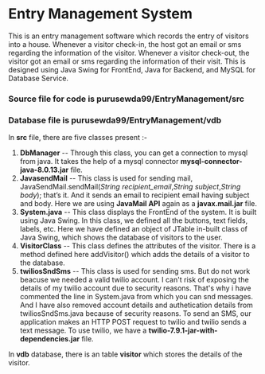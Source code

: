 # **Entry Management System** 

This is an entry management software which records the entry of visitors into a house. Whenever a visitor check-in, the host got an email or sms regarding the information of the visitor. Whenever a visitor check-out, the visitor got an email or sms regarding the information of their visit. This is designed using Java Swing for FrontEnd, Java for Backend, and MySQL for Database Service.

### Source file for code is purusewda99/EntryManagement/src

### Database file is purusewda99/EntryManagement/vdb

In **src** file, there are five classes present :-
1. **DbManager** -- Through this class, you can get a connection to mysql from java. It takes the help of a mysql connector **mysql-connector-java-8.0.13.jar** file.
2. **JavasendMail** -- This class is used for sending mail, JavaSendMail.sendMail(*String recipient_email*,*String subject*,*String body*); that’s it. And it sends an email to recipient email having subject and body. Here we are using **JavaMail API** again as a **javax.mail.jar** file.
3. **System.java** -- This class displays the FrontEnd of the system. It is built using Java Swing. In this class, we defined all the buttons, text fields, labels, etc. Here we have defined an object of JTable in-built class of Java Swing, which shows the database of visitors to the user.
4. **VisitorClass** -- This class defines the attributes of the visitor. There is a method defined here addVisitor() which adds the details of a visitor to the database.
5. **twiliosSndSms** -- This class is used for sending sms. But do not work beacuse we needed a valid twilio account. I can't risk of exposing the details of my twilio account due to security reasons. That's why i have commented the line in System.java from which you can snd messages. And I have also removed account details and authetication details from twiliosSndSms.java because of security reasons. To send an SMS, our application makes an HTTP POST request to twilio and twilio sends a text message. To use twilio, we have a **twilio-7.9.1-jar-with-dependencies.jar** file.

In **vdb** database, there is an table **visitor** which stores the details of the visitor.
